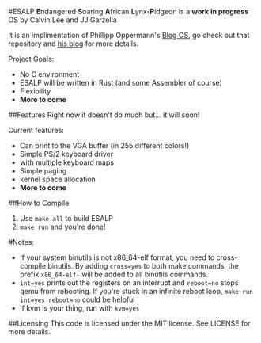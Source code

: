 #ESALP
**E**ndangered **S**oaring **A**frican **L**ynx-**P**idgeon is a **work in progress** OS by Calvin Lee and JJ Garzella

It is an implimentation of Phillipp Oppermann's [Blog OS](https://github.com/phil-opp/blog_os), go check out that repository and [his blog](http://os.phil-opp.com/) for more details.

Project Goals:
+ No C environment
 + ESALP will be written in Rust (and some Assembler of course)
+ Flexibility
+ **More to come**


##Features
Right now it doesn't do much but... it will soon!

Current features:
+ Can print to the VGA buffer (in 255 different colors!)
+ Simple PS/2 keyboard driver
 + with multiple keyboard maps
+ Simple paging
+ kernel space allocation
+ **More to come**

##How to Compile
1. Use `make all` to build ESALP
2. `make run` and you're done!

#Notes:
+ If your system binutils is not x86_64-elf format, you need to cross-compile binutils. By adding `cross=yes` to both make commands, the prefix `x86_64-elf-` will be added to all binutils commands.
+ `int=yes` prints out the registers on an interrupt and `reboot=no` stops qemu from rebooting. If you're stuck in an infinite reboot loop, `make run int=yes reboot=no` could be helpful
+ If kvm is your thing, run with `kvm=yes`

##Licensing
This code is licensed under the MIT license. See LICENSE for more details.
